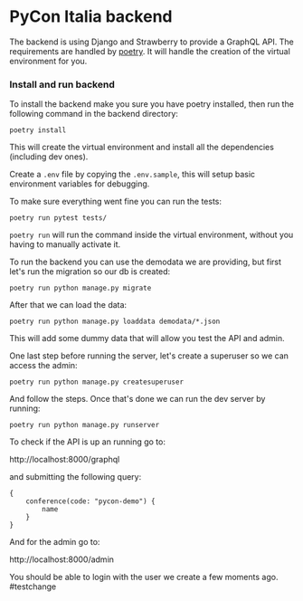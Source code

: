 # PyCon Italia backend

The backend is using Django and Strawberry to provide a GraphQL API. The
requirements are handled by [poetry](https://poetry.eustace.io). It will handle
the creation of the virtual environment for you.

### Install and run backend

To install the backend make you sure you have poetry installed, then run the
following command in the backend directory:

    poetry install

This will create the virtual environment and install all the dependencies
(including dev ones).

Create a `.env` file by copying the `.env.sample`, this will setup basic
environment variables for debugging.

To make sure everything went fine you can run the tests:

    poetry run pytest tests/

`poetry run` will run the command inside the virtual environment, without you
having to manually activate it.

To run the backend you can use the demodata we are providing, but first let's
run the migration so our db is created:

    poetry run python manage.py migrate

After that we can load the data:

    poetry run python manage.py loaddata demodata/*.json

This will add some dummy data that will allow you test the API and admin.

One last step before running the server, let's create a superuser so we can
access the admin:

    poetry run python manage.py createsuperuser

And follow the steps. Once that's done we can run the dev server by running:

    poetry run python manage.py runserver

To check if the API is up an running go to:

http://localhost:8000/graphql

and submitting the following query:

```gql
{
    conference(code: "pycon-demo") {
        name
    }
}
```

And for the admin go to:

http://localhost:8000/admin

You should be able to login with the user we create a few moments ago.
#testchange
